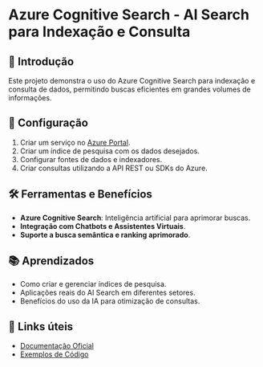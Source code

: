 # Azure Cognitive Search - AI Search para Indexação e Consulta

## 📌 Introdução
Este projeto demonstra o uso do Azure Cognitive Search para indexação e consulta de dados, permitindo buscas eficientes em grandes volumes de informações.

## 🔧 Configuração
1. Criar um serviço no [Azure Portal](https://portal.azure.com/).
2. Criar um índice de pesquisa com os dados desejados.
3. Configurar fontes de dados e indexadores.
4. Criar consultas utilizando a API REST ou SDKs do Azure.

## 🛠 Ferramentas e Benefícios
- **Azure Cognitive Search**: Inteligência artificial para aprimorar buscas.  
- **Integração com Chatbots e Assistentes Virtuais**.  
- **Suporte a busca semântica e ranking aprimorado**.  

## 📚 Aprendizados
- Como criar e gerenciar índices de pesquisa.  
- Aplicações reais do AI Search em diferentes setores.  
- Benefícios do uso da IA para otimização de consultas.  

## 📎 Links úteis
- [Documentação Oficial](https://learn.microsoft.com/pt-br/azure/search/)
- [Exemplos de Código](https://github.com/Azure/azure-search-sample)


